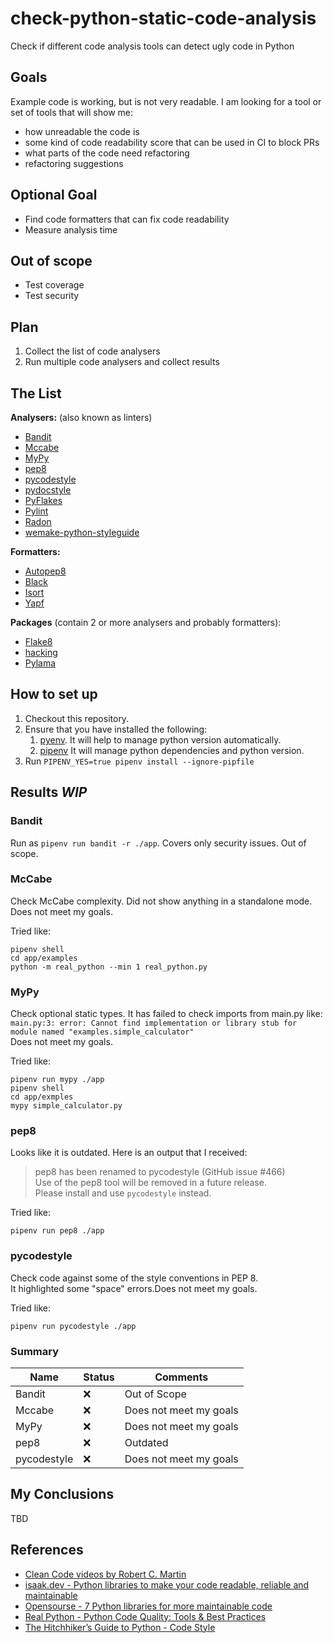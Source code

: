 # check-python-static-code-analysis
Check if different code analysis tools can detect ugly code in Python

## Goals

Example code is working, but is not very readable. 
I am looking for a tool or set of tools that will show me:
* how unreadable the code is
* some kind of code readability score that can be used in CI to block PRs
* what parts of the code need refactoring
* refactoring suggestions

## Optional Goal

* Find code formatters that can fix code readability
* Measure analysis time

## Out of scope

* Test coverage
* Test security

## Plan

1. Collect the list of code analysers
1. Run multiple code analysers and collect results

## The List

**Analysers:** (also known as linters)
* [Bandit](https://github.com/PyCQA/bandit)
* [Mccabe](https://github.com/PyCQA/mccabe)
* [MyPy](https://mypy.readthedocs.io/en/stable/getting_started.html)
* [pep8](https://pypi.org/project/pep8/)
* [pycodestyle](https://github.com/PyCQA/pycodestyle)
* [pydocstyle](https://github.com/PyCQA/pydocstyle)
* [PyFlakes](https://github.com/PyCQA/pyflakes)
* [Pylint](https://www.pylint.org/)
* [Radon](http://radon.readthedocs.io/en/latest/)
* [wemake-python-styleguide](https://github.com/wemake-services/wemake-python-styleguide)

**Formatters:**
* [Autopep8](https://github.com/hhatto/autopep8)
* [Black](https://github.com/ambv/black)
* [Isort](https://github.com/timothycrosley/isort)
* [Yapf](https://github.com/google/yapf)

**Packages** (contain 2 or more analysers and probably formatters):
* [Flake8](https://flake8.pycqa.org/en/latest/)
* [hacking](https://pypi.org/project/hacking/)
* [Pylama](https://github.com/klen/pylama)

## How to set up

1. Checkout this repository.
1. Ensure that you have installed the following:
   1. [pyenv](https://github.com/pyenv/pyenv). 
      It will help to manage python version automatically.
   1. [pipenv](https://pypi.org/project/pipenv/)
      It will manage python dependencies and python version.
1. Run `PIPENV_YES=true pipenv install --ignore-pipfile`

## Results _WIP_

### Bandit

Run as `pipenv run bandit -r ./app`.
Covers only security issues. Out of scope.

### McCabe

Check McCabe complexity. Did not show anything in a standalone mode. 
Does not meet my goals.

Tried like:
```shell
pipenv shell
cd app/examples
python -m real_python --min 1 real_python.py
```

### MyPy

Check optional static types. 
It has failed to check imports from main.py like:
`main.py:3: error: Cannot find implementation or library stub for module named "examples.simple_calculator"`  
Does not meet my goals.

Tried like:
```shell
pipenv run mypy ./app 
pipenv shell
cd app/exmples
mypy simple_calculator.py 
```

### pep8

Looks like it is outdated. Here is an output that I received:

> pep8 has been renamed to pycodestyle (GitHub issue #466)  
> Use of the pep8 tool will be removed in a future release.  
> Please install and use `pycodestyle` instead.

Tried like:
```shell
pipenv run pep8 ./app
```

### pycodestyle

Check code against some of the style conventions in PEP 8.  
It highlighted some "space" errors.Does not meet my goals.

Tried like:
```shell
pipenv run pycodestyle ./app
```

### Summary

| Name | Status | Comments |
|------|--------|----------|
| Bandit | :x: | Out of Scope |
| Mccabe | :x: | Does not meet my goals |
| MyPy | :x: | Does not meet my goals |
| pep8 | :x: | Outdated |
| pycodestyle | :x: | Does not meet my goals |

## My Conclusions

TBD

## References
* [Clean Code videos by Robert C. Martin](https://learning.oreilly.com/videos/clean-code/9780134661742/9780134661742-CODE_01_00_00)
* [isaak.dev - Python libraries to make your code readable, reliable and maintainable](https://isaak.dev/2020/08/python-libraries-to-make-your-code-readable-and-maintainable#code-style)
* [Opensourse - 7 Python libraries for more maintainable code](https://opensource.com/article/18/7/7-python-libraries-more-maintainable-code)
* [Real Python - Python Code Quality: Tools & Best Practices](https://realpython.com/python-code-quality/)
* [The Hitchhiker’s Guide to Python - Code Style](https://docs.python-guide.org/writing/style/)
